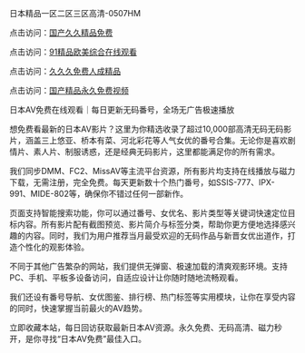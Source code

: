 日本精品一区二区三区高清-0507HM

点击访问：<a href="https://rtj-3zo.pages.dev/">国产久久精品免费</a>

点击访问：<a href="https://bered.pages.dev/">91精品欧美综合在线观看</a>

点击访问：<a href="https://fdhf-454.pages.dev/">久久久免费人成精品</a>

点击访问：<a href="https://gfd-5xg.pages.dev/">国产精品永久免费视频</a>

日本AV免费在线观看｜每日更新无码番号，全场无广告极速播放

想免费看最新的日本AV影片？这里为你精选收录了超过10,000部高清无码无码影片，涵盖三上悠亚、桥本有菜、河北彩花等人气女优的番号合集。无论你是喜欢剧情片、素人片、制服诱惑，还是经典无码影片，这里都能满足你的所有需求。

我们同步DMM、FC2、MissAV等主流平台资源，所有影片均支持在线播放与磁力下载，无需注册，完全免费。每天更新数十个热门番号，如SSIS-777、IPX-991、MIDE-802等，确保你不错过任何一部新作。

页面支持智能搜索功能，你可以通过番号、女优名、影片类型等关键词快速定位目标内容。所有影片配有截图预览、影片简介与标签分类，帮助你更方便地选择感兴趣的内容。同时，我们为用户推荐当月最受欢迎的无码作品与新晋女优出道作，打造个性化的观影体验。

不同于其他广告繁杂的网站，我们提供无弹窗、极速加载的清爽观影环境。支持PC、手机、平板多设备访问，自适应设计让你随时随地流畅观看。

我们还设有番号导航、女优图鉴、排行榜、热门标签等实用模块，让你在享受内容的同时，快速掌握当前最火的AV趋势。

立即收藏本站，每日回访获取最新日本AV资源。永久免费、无码高清、磁力秒开，是你寻找“日本AV免费”最佳入口。


<span style="display:none;">[Canonical link](）</span>

